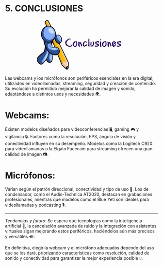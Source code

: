 # 5. CONCLUSIONES

<p align="center">
  <img src="/img/conclusiones.jpeg" alt="![conclusiones](/img/conclusiones.jpeg)" />
</p>  

Las webcams y los micrófonos son periféricos esenciales en la era digital, utilizados en videollamadas, streaming, seguridad y creación de contenido. Su evolución ha permitido mejorar la calidad de imagen y sonido, adaptándose a distintos usos y necesidades 🌍.

  # Webcams:
  
Existen modelos diseñados para videoconferencias 🖥️, gaming 🎮 y vigilancia 🔒. Factores como la resolución, FPS, ángulo de visión y conectividad influyen en su desempeño. Modelos como la Logitech C920 para videollamadas o la Elgato Facecam para streaming ofrecen una gran calidad de imagen 📷.

  # Micrófonos: 

Varían según el patrón direccional, conectividad y tipo de uso 🎤. Los de condensador, como el Audio-Technica AT2020, destacan en grabaciones profesionales, mientras que modelos como el Blue Yeti son ideales para videollamadas y podcasting 🎙️.

--- 

*Tendencias y futuro:* Se espera que tecnologías como la inteligencia artificial 🤖, la cancelación avanzada de ruido y la integración con asistentes virtuales sigan mejorando estos periféricos, haciéndolos aún más precisos y versátiles 🔊.

En definitiva, elegir la webcam y el micrófono adecuados depende del uso que se les dará, priorizando características como resolución, calidad de sonido y conectividad para garantizar la mejor experiencia posible 💡.
